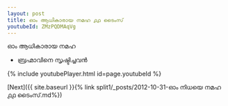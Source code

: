 ```yaml
---
layout: post
title: ഓം ആധികാരായ നമഹ ൧൧ ടൈംസ്
youtubeId: ZMzPQDMAqVg
---
```

 
 
 ഓം ആധികാരായ നമഹ 
 
 -  ബ്രഹ്മാവിനെ സൃഷ്ടിച്ചവൻ 
 
  
 
  
 
 
 
 
 
 


{% include youtubePlayer.html id=page.youtubeId %}
 
[Next]({{ site.baseurl }}{% link  split1/_posts/2012-10-31-ഓം നിധയെ നമഹ ൧൧ ടൈംസ്.md%})
 
